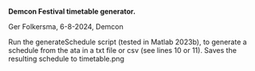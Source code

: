 
**Demcon Festival timetable generator.**

Ger Folkersma, 6-8-2024, Demcon

Run the generateSchedule script (tested in Matlab 2023b), to generate a schedule from the
ata in a txt file or csv (see lines 10 or 11). Saves the resulting schedule to timetable.png
